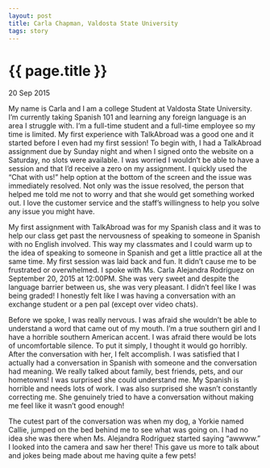 ```yaml
---
layout: post
title: Carla Chapman, Valdosta State University
tags: story
---
```


# {{ page.title }}

20 Sep 2015

My name is Carla and I am a college Student at Valdosta State University.   I’m currently taking Spanish 101 and learning any foreign language is an area I struggle with.  I’m a full-time student and a full-time employee so my time is limited.  My first experience with TalkAbroad was a good one and it started before I even had my first session!  To begin with, I had a TalkAbroad assignment due by Sunday night and when I signed onto the website on a Saturday, no slots were available.  I was worried I wouldn’t be able to have a session and that I’d receive a zero on my assignment.  I quickly used the “Chat with us!” help option at the bottom of the screen and the issue was immediately resolved.  Not only was the issue resolved, the person that helped me told me not to worry and that she would get something worked out.  I love the customer service and the staff’s willingness to help you solve any issue you might have.

My first assignment with TalkAbroad was for my Spanish class and it was to help our class get past the nervousness of speaking to someone in Spanish with no English involved. This way my classmates and I could warm up to the idea of speaking to someone in Spanish and get a little practice all at the same time.  My first session was laid back and fun. It didn’t cause me to be frustrated or overwhelmed.  I spoke with Ms. Carla Alejandra Rodríguez on September 20, 2015 at 12:00PM.  She was very sweet and despite the language barrier between us, she was very pleasant.  I didn’t feel like I was being graded!  I honestly felt like I was having a conversation with an exchange student or a pen pal (except over video chats).  

Before we spoke, I was really nervous.  I was afraid she wouldn’t be able to understand a word that came out of my mouth.  I’m a true southern girl and I have a horrible southern American accent.  I was afraid there would be lots of uncomfortable silence.  To put it simply, I thought it would go horribly.  After the conversation with her, I felt accomplish.  I was satisfied that I actually had a conversation in Spanish with someone and the conversation had meaning.  We really talked about family, best friends, pets, and our hometowns!  I was surprised she could understand me.  My Spanish is horrible and needs lots of work. I was also surprised she wasn’t constantly correcting me. She genuinely tried to have a conversation without making me feel like it wasn’t good enough!

The cutest part of the conversation was when my dog, a Yorkie named Callie, jumped on the bed behind me to see what was going on.  I had no idea she was there when Ms. Alejandra Rodríguez started saying “awwww.” I looked into the camera and saw her there! This gave us more to talk about and jokes being made about me having quite a few pets!